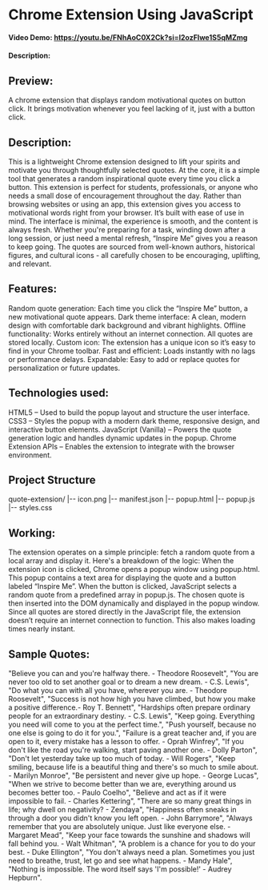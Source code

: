 # Chrome Extension Using JavaScript
#### Video Demo: https://youtu.be/FNhAoC0X2Ck?si=l2ozFlwe1S5qMZmg
#### Description:

## Preview:
A chrome extension that displays random motivational quotes on button click. It brings motivation whenever you feel lacking of it, just with a button click.

## Description:
This is a lightweight Chrome extension designed to lift your spirits and motivate you through thoughtfully selected quotes. At the core, it is a simple tool that generates a random inspirational quote every time you click a button. This extension is perfect for students, professionals, or anyone who needs a small dose of encouragement throughout the day. Rather than browsing websites or using an app, this extension gives you access to motivational words right from your browser.
It’s built with ease of use in mind. The interface is minimal, the experience is smooth, and the content is always fresh. Whether you're preparing for a task, winding down after a long session, or just need a mental refresh, “Inspire Me” gives you a reason to keep going. The quotes are sourced from well-known authors, historical figures, and cultural icons - all carefully chosen to be encouraging, uplifting, and relevant.

## Features:
Random quote generation: Each time you click the “Inspire Me” button, a new motivational quote appears.
Dark theme interface: A clean, modern design with comfortable dark background and vibrant highlights.
Offline functionality: Works entirely without an internet connection. All quotes are stored locally.
Custom icon: The extension has a unique icon so it’s easy to find in your Chrome toolbar.
Fast and efficient: Loads instantly with no lags or performance delays.
Expandable: Easy to add or replace quotes for personalization or future updates.

## Technologies used:
HTML5 – Used to build the popup layout and structure the user interface.
CSS3 – Styles the popup with a modern dark theme, responsive design, and interactive button elements.
JavaScript (Vanilla) – Powers the quote generation logic and handles dynamic updates in the popup.
Chrome Extension APIs – Enables the extension to integrate with the browser environment.

## Project Structure
quote-extension/
|-- icon.png
|-- manifest.json
|-- popup.html
|-- popup.js
|-- styles.css

## Working:
The extension operates on a simple principle: fetch a random quote from a local array and display it. Here's a breakdown of the logic:
When the extension icon is clicked, Chrome opens a popup window using popup.html.
This popup contains a text area for displaying the quote and a button labeled “Inspire Me”.
When the button is clicked, JavaScript selects a random quote from a predefined array in popup.js.
The chosen quote is then inserted into the DOM dynamically and displayed in the popup window.
Since all quotes are stored directly in the JavaScript file, the extension doesn’t require an internet connection to function. This also makes loading times nearly instant.

## Sample Quotes:
"Believe you can and you're halfway there. - Theodore Roosevelt",
"You are never too old to set another goal or to dream a new dream. - C.S. Lewis",
"Do what you can with all you have, wherever you are. - Theodore Roosevelt",
"Success is not how high you have climbed, but how you make a positive difference.- Roy T. Bennett",
"Hardships often prepare ordinary people for an extraordinary destiny. - C.S. Lewis",
"Keep going. Everything you need will come to you at the perfect time.",
"Push yourself, because no one else is going to do it for you.",
"Failure is a great teacher and, if you are open to it, every mistake has a lesson to offer. - Oprah Winfrey",
"If you don't like the road you're walking, start paving another one. - Dolly Parton",
"Don't let yesterday take up too much of today. - Will Rogers",
"Keep smiling, because life is a beautiful thing and there's so much to smile about. - Marilyn Monroe",
"Be persistent and never give up hope. - George Lucas",
"When we strive to become better than we are, everything around us becomes better too. - Paulo Coelho",
"Believe and act as if it were impossible to fail. - Charles Kettering",
"There are so many great things in life; why dwell on negativity? - Zendaya",
"Happiness often sneaks in through a door you didn't know you left open. - John Barrymore",
"Always remember that you are absolutely unique. Just like everyone else. - Margaret Mead",
"Keep your face towards the sunshine and shadows will fall behind you. - Walt Whitman",
"A problem is a chance for you to do your best. - Duke Ellington",
"You don't always need a plan. Sometimes you just need to breathe, trust, let go and see what happens. - Mandy Hale",
"Nothing is impossible. The word itself says 'I'm possible!' - Audrey Hepburn".
